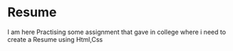 # Resume

I am here Practising some assignment that gave in college where i need to create a Resume using Html,Css
